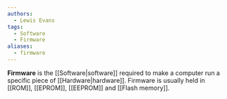 ```yaml
---
authors:
  - Lewis Evans
tags:
  - Software
  - Firmware
aliases:
  - firmware
---
```

**Firmware** is the [[Software|software]] required to make a computer run a specific piece of [[Hardware|hardware]].  Firmware is usually held in [[ROM]], [[EPROM]], [[EEPROM]] and [[Flash memory]].